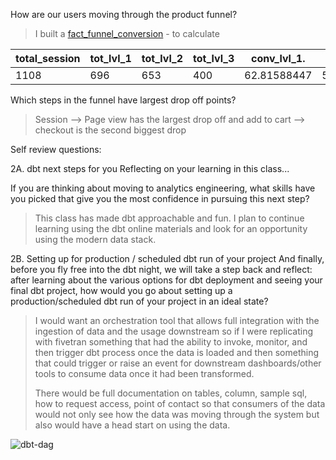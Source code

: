 How are our users moving through the product funnel?

> I built a [fact_funnel_conversion](https://github.com/m2willi/course-dbt-mikew/blob/main/dbt-greenery/models/greenery/marts/product/fact_page_views/fact_funnel_conversion.sql) -  to calculate



|total_session | tot_lvl_1     | tot_lvl_2    | tot_lvl_3     |conv_lvl_1.   |conv_lvl_2.    |conv_lvl_3.    |
|------------- | ------------- |------------- | ------------- |------------- | ------------- | ------------- |
|1108          |       696     |       653    |       400     | 62.81588447  | 58.9350180505 | 36.10108303249|

Which steps in the funnel have largest drop off points?

> Session --> Page view has the largest drop off and add to cart --> checkout is the second biggest drop


Self review questions:

2A. dbt next steps for you 
Reflecting on your learning in this class...

If you are thinking about moving to analytics engineering, what skills have you picked that give you the most confidence in pursuing this next step?

> This class has made dbt approachable and fun. I plan to continue learning using the dbt online materials and look for an opportunity using the modern data stack.

2B. Setting up for production / scheduled dbt run of your project And finally, before you fly free into the dbt night, we will take a step back and reflect: 
after learning about the various options for dbt deployment and seeing your final dbt project, 
how would you go about setting up a production/scheduled dbt run of your project in an ideal state? 

> I would want an orchestration tool that allows full integration with the ingestion of data and the usage downstream so if I were replicating with fivetran something that had the ability to invoke, monitor, and then trigger dbt process once the data is loaded and then something that could trigger or raise an event for downstream dashboards/other tools to consume data once it had been transformed.
>
> There would be full documentation on tables, column, sample sql, how to request access, point of contact so that consumers of the data would not only 
> see how the data was moving through the system but also would have a head start on using the data.
 
![dbt-dag](https://user-images.githubusercontent.com/7491379/145736386-ef030b30-bbcc-4cd2-91fc-393d278b95d8.png)



